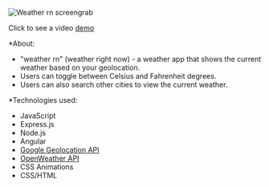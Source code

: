 ![Weather rn screengrab](https://live.staticflickr.com/65535/48608526561_3f072c39da_z.jpg)

Click to see a video [demo](https://vimeo.com/355661594)

*About:
- "weather rn" (weather right now) - a weather app that shows the current weather based on your geolocation.
- Users can toggle between Celsius and Fahrenheit degrees.
- Users can also search other cities to view the current weather.
 
 *Technologies used:
 - JavaScript
 - Express.js
 - Node.js
 - Angular
 - [Google Geolocation API](https://developers.google.com/maps/documentation/geolocation/intro)
 - [OpenWeather API](https://openweathermap.org/api)
 - CSS Animations
 - CSS/HTML
 
 
